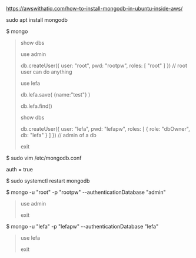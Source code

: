 https://awswithatiq.com/how-to-install-mongodb-in-ubuntu-inside-aws/ 
 
 sudo apt install mongodb
 
$ mongo

> show dbs
> 
> use admin
> 
> db.createUser({  user: "root",  pwd: "rootpw",  roles: [ "root" ]  })  // root user can do anything
> 
> use lefa
> 
> db.lefa.save( {name:"test"} )
> 
> db.lefa.find()
> 
> show dbs
> 
> db.createUser({  user: "lefa",  pwd: "lefapw",  roles: [ { role: "dbOwner", db: "lefa" } ]  }) // admin of a db
> 
> exit
> 
$ sudo vim /etc/mongodb.conf

auth = true

$ sudo systemctl restart mongodb

$ mongo -u "root" -p "rootpw" --authenticationDatabase  "admin"

> use admin
> 
> exit
> 
$ mongo -u "lefa" -p "lefapw" --authenticationDatabase  "lefa"

> use lefa
> 
> exit


